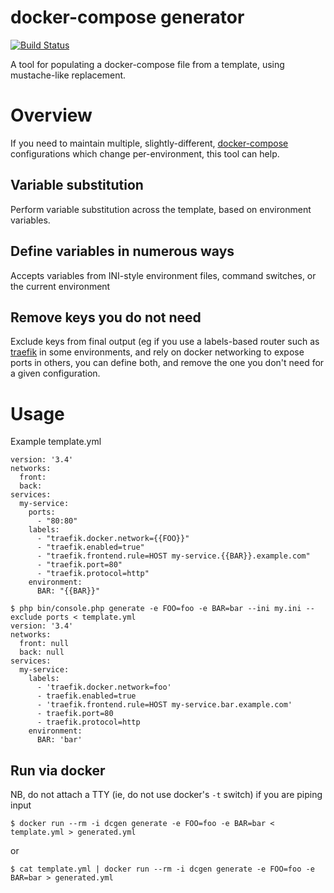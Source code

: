 # docker-compose generator
[![Build Status](https://travis-ci.com/brettmc/docker-compose-generator.svg?branch=master)](https://travis-ci.com/brettmc/docker-compose-generator)

A tool for populating a docker-compose file from a template, using mustache-like replacement.

# Overview
If you need to maintain multiple, slightly-different, [docker-compose](https://docs.docker.com/compose) configurations
which change per-environment, this tool can help.

## Variable substitution
Perform variable substitution across the template, based on environment variables.

## Define variables in numerous ways
Accepts variables from INI-style environment files, command switches, or the current environment

## Remove keys you do not need
Exclude keys from final output (eg if you use a labels-based router such as [traefik](https://traefik.io) in some environments, and
rely on docker networking to expose ports in others, you can define both, and remove the one you don't need for a given configuration.

# Usage
Example template.yml
```
version: '3.4'
networks:
  front:
  back:
services:
  my-service:
    ports:
      - "80:80"
    labels:
      - "traefik.docker.network={{FOO}}"
      - "traefik.enabled=true"
      - "traefik.frontend.rule=HOST my-service.{{BAR}}.example.com"
      - "traefik.port=80"
      - "traefik.protocol=http"
    environment:
      BAR: "{{BAR}}"
```

```
$ php bin/console.php generate -e FOO=foo -e BAR=bar --ini my.ini --exclude ports < template.yml
version: '3.4'
networks:
  front: null
  back: null
services:
  my-service:
    labels:
      - 'traefik.docker.network=foo'
      - traefik.enabled=true
      - 'traefik.frontend.rule=HOST my-service.bar.example.com'
      - traefik.port=80
      - traefik.protocol=http
    environment:
      BAR: 'bar'
```
## Run via docker
NB, do not attach a TTY (ie, do not use docker's `-t` switch) if you are piping input
```
$ docker run --rm -i dcgen generate -e FOO=foo -e BAR=bar < template.yml > generated.yml
```
or
```
$ cat template.yml | docker run --rm -i dcgen generate -e FOO=foo -e BAR=bar > generated.yml
```
